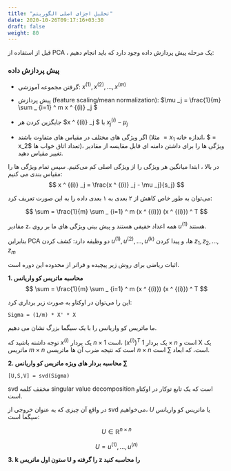 ```yaml
---
title: "تحلیل اجزای اصلی الگوریتم"
date: 2020-10-26T09:17:16+03:30
draft: false
weight: 80
---
```


قبل از استفاده از PCA ، یک مرحله پیش پردازش داده وجود دارد که باید انجام دهیم:

### پیش پردازش داده

- گرفتن مجموعه آموزشی: $x^{(1)}, x^{(2)}, ... , x^{(m)}$
- پیش پردازش (feature scaling/mean normalization):
$\mu _j = \frac{1}{m} \sum _ {i=1} ^ m x ^ {(i)} _j  $

- جایگزین کردن هر $x ^ {(i)} _j $ با $x ^ {(i)} _j - \mu _j$
- اگر ویژگی های مختلف در مقیاس های متفاوت باشند (مثلا $= x_1$ اندازه خانه، $ = x_2$ تعداد اتاق خواب ها)،
ویژگی ها را برای داشتن دامنه ای قابل مقایسه از مقادیر تغییر مقیاس دهید.



در بالا ، ابتدا میانگین هر ویژگی را از ویژگی اصلی کم می‌کنیم. سپس تمام ویژگی ها را مقیاس بندی می کنیم:
$$
x ^ {(i)} _j = \frac{x ^ {(i)} _j - \mu _j}{s_j}
$$

می‌توان به طور خاص کاهش از ۲ بعدی به ۱ بعدی داده را به این صورت تعریف کرد:

$$
\sum  = \frac{1}{m} \sum _ {i=1} ^ m (x ^ {(i)}) (x ^ {(i)}) ^ T
$$

مقادیر z، همه اعداد حقیقی هستند و پیش بینی ویژگی های ما بر روی $u ^{(1)}$ هستند.

بنابراین PCA دو وظیفه دارد: 
کشف کردن $u^{(1)}, u^{(2)}, ..., u^{(k)}$ ها، 
و پیدا کردن $z_1, z_2, ... , z_m$

اثبات ریاضی برای روش زیر پیچیده و فراتر از محدوده این دوره است.

**1. محاسبه ماتریس کو واریانس**
$$
\sum  = \frac{1}{m} \sum _ {i=1} ^ m (x ^ {(i)}) (x ^ {(i)}) ^ T
$$

این را می‌توان در اوکتاو به صورت زیر برداری کرد:

<div align="left">

```
Sigma = (1/m) * X' * X
```

</div>

ما ماتریس کو واریانس را با یک سیگما بزرگ نشان می دهیم.


توجه داشته باشید که $x ^ {(i)}$ یک بردار $n \times 1$ است،
$(x ^ {(i)})^T$ یک بردار $1 \times n$ است و 
X یک ماتریس $m \times n$ است که نتیجه ضرب آن ها
ماتریسی $n \times n$ است، که ابعاد $\sum$ است.



**2. محاسبه بردار های ویژه ماتریس کو واریانس $\sum$**

<div align="left">

```
[U,S,V] = svd(Sigma)
```

</div>

svd  مخفف کلمه singular value decomposition است که یک تابع توکار در اوکتاو است.

در واقع آن چیزی که به عنوان خروجی از svd می‌خواهیم،
$U$ یا ماتریس کو واریانس سیگما است:

$$
U \in \mathbb{R} ^{n \times n}
$$

$$
U = u ^ {(1)}, ..., u ^ {(n)}
$$


**3. k ستون اول ماتریس U را گرفته و z را محاسبه کنید**

